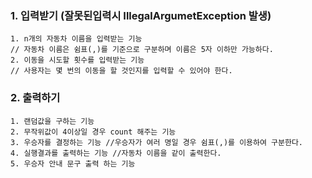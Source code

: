 ### 1. 입력받기 (잘못된입력시 IllegalArgumetException 발생)
    1. n개의 자동차 이름을 입력받는 기능
    // 자동차 이름은 쉼표(,)를 기준으로 구분하며 이름은 5자 이하만 가능하다.
    2. 이동을 시도할 횟수를 입력받는 기능
    // 사용자는 몇 번의 이동을 할 것인지를 입력할 수 있어야 한다.


### 2. 출력하기
    1. 랜덤값을 구하는 기능
    2. 무작위값이 4이상일 경우 count 해주는 기능
    3. 우승자를 결정하는 기능 //우승자가 여러 명일 경우 쉼표(,)를 이용하여 구분한다.
    4. 실행결과를 출력하는 기능 //자동차 이름을 같이 출력한다.
    5. 우승자 안내 문구 출력 하는 기능 

